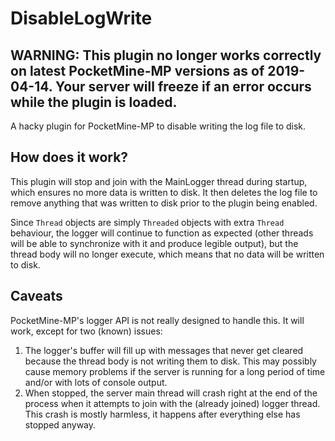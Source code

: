 # DisableLogWrite
## WARNING: This plugin no longer works correctly on latest PocketMine-MP versions as of 2019-04-14. Your server will freeze if an error occurs while the plugin is loaded.

A hacky plugin for PocketMine-MP to disable writing the log file to disk.

## How does it work?

This plugin will stop and join with the MainLogger thread during startup, which ensures no more data is written to disk. It then deletes the log file to remove anything that was written to disk prior to the plugin being enabled.

Since `Thread` objects are simply `Threaded` objects with extra `Thread` behaviour, the logger will continue to function as expected (other threads will be able to synchronize with it and produce legible output), but the thread body will no longer execute, which means that no data will be written to disk.

## Caveats

PocketMine-MP's logger API is not really designed to handle this. It will work, except for two (known) issues:

1. The logger's buffer will fill up with messages that never get cleared because the thread body is not writing them to disk. This may possibly cause memory problems if the server is running for a long period of time and/or with lots of console output.
2. When stopped, the server main thread will crash right at the end of the process when it attempts to join with the (already joined) logger thread. This crash is mostly harmless, it happens after everything else has stopped anyway.
